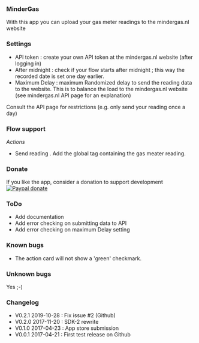 ### MinderGas

With this app you can upload your gas meter readings to the mindergas.nl website

### Settings

- API token : create your own API token at the mindergas.nl website (after logging in)
- After midnight : check if your flow starts after midnight ; this way the recorded date is set one day earlier.
- Maximum Delay : maximum Randomized delay to send the reading data to the website. This is to balance the load to the mindergas.nl website (see mindergas.nl API page for an explanation)

Consult the API page for restrictions (e.g. only send your reading once a day)

### Flow support

*Actions*

- Send reading . Add the global tag containing the gas meater reading.

### Donate

If you like the app, consider a donation to support development  
[![Paypal donate][pp-donate-image]][pp-donate-link]

### ToDo

- Add documentation
- Add error checking on submitting data to API
- Add error checking on maximum Delay setting

### Known bugs

- The action card will not show a 'green' checkmark.

### Unknown bugs

Yes ;-)

### Changelog

- V0.2.1 2019-10-28 : Fix issue #2 (Github)
- V0.2.0 2017-11-20 : SDK-2 rewrite
- V0.1.0 2017-04-23 : App store submission
- V0.0.1 2017-04-21 : First test release on Github

[pp-donate-link]: https://www.paypal.com/cgi-bin/webscr?cmd=_donations&business=ralf%40iae%2enl&lc=GB&item_name=homey%2dmindergas&item_number=homey%2dmindergas&currency_code=EUR&bn=PP%2dDonationsBF%3abtn_donateCC_LG%2egif%3aNonHosted
[pp-donate-image]: https://www.paypalobjects.com/en_US/i/btn/btn_donateCC_LG.gif
